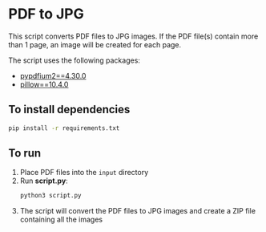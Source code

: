 # PDF to JPG
This script converts PDF files to JPG images. If the PDF file(s) contain more than 1 page, an image will be created for each page.

The script uses the following packages:
- [pypdfium2==4.30.0](https://github.com/pypdfium2-team/pypdfium2/tree/4.30.0)
- [pillow==10.4.0](https://github.com/python-pillow/Pillow/tree/10.4.0)

## To install dependencies
```bash
pip install -r requirements.txt
```

## To run
1. Place PDF files into the `input` directory
2. Run **script.py**:
    ```bash
    python3 script.py
    ```
3. The script will convert the PDF files to JPG images and create a ZIP file containing all the images
